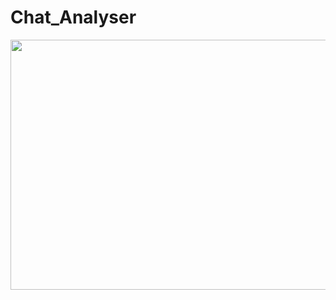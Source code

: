 # Chat_Analyser
<img src="https://github.com/subahanii/Chat_Analyser/blob/master/cse20201.png" height="400" width="900" />
